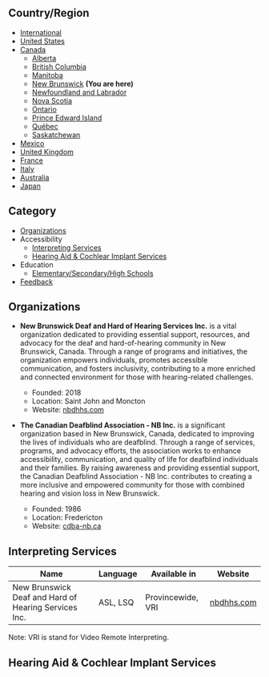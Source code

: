 ## Country/Region

- [International]({{site.baseurl}}/)
- [United States]({{site.baseurl}}/unitedstates)
- [Canada]({{site.baseurl}}/canada)
   - [Alberta]({{site.baseurl}}/canada/alberta)
   - [British Columbia]({{site.baseurl}}/canada/britishcolumbia)
   - [Manitoba]({{site.baseurl}}/canada/manitoba)
   - [New Brunswick]({{site.baseurl}}/canada/newbrunswick) **(You are here)**
   - [Newfoundland and Labrador]({{site.baseurl}}/canada/newfoundlandandlabrador)
   - [Nova Scotia]({{site.baseurl}}/canada/novascotia)
   - [Ontario]({{site.baseurl}}/canada/ontario)
   - [Prince Edward Island]({{site.baseurl}}/canada/princeedwardisland)
   - [Québec]({{site.baseurl}}/canada/quebec)
   - [Saskatchewan]({{site.baseurl}}/canada/saskatchewan)
- [Mexico]({{site.baseurl}}/mexico)
- [United Kingdom]({{site.baseurl}}/unitedkingdom)
- [France]({{site.baseurl}}/france)
- [Italy]({{site.baseurl}}/italy)
- [Australia]({{site.baseurl}}/australia)
- [Japan]({{site.baseurl}}/japan) 

## Category

- [Organizations](#organizations)
- Accessibility 
  - [Interpreting Services](#interpreting-services)
  - [Hearing Aid & Cochlear Implant Services](#hearing-aid-&-cochlear-impant-services)
- Education
    - [Elementary/Secondary/High Schools](#elementarysecondaryhigh-schools)
- [Feedback](#feedback)

## Organizations

- **New Brunswick Deaf and Hard of Hearing Services Inc.** is a vital organization dedicated to providing essential support, resources, and advocacy for the deaf and hard-of-hearing community in New Brunswick, Canada. Through a range of programs and initiatives, the organization empowers individuals, promotes accessible communication, and fosters inclusivity, contributing to a more enriched and connected environment for those with hearing-related challenges.   
  - Founded: 2018
  - Location: Saint John and Moncton
  - Website: [nbdhhs.com](http://nbdhhs.com/)

- **The Canadian Deafblind Association - NB Inc.** is a significant organization based in New Brunswick, Canada, dedicated to improving the lives of individuals who are deafblind. Through a range of services, programs, and advocacy efforts, the association works to enhance accessibility, communication, and quality of life for deafblind individuals and their families. By raising awareness and providing essential support, the Canadian Deafblind Association - NB Inc. contributes to creating a more inclusive and empowered community for those with combined hearing and vision loss in New Brunswick.
   - Founded: 1986
   - Location: Fredericton
   - Website: [cdba-nb.ca](https://www.cdba-nb.ca/about_us)

## Interpreting Services

| Name | Language | Available in | Website |
|------|----------|--------------|---------|
| New Brunswick Deaf and Hard of Hearing Services Inc. | ASL, LSQ | Provincewide, VRI | [nbdhhs.com](http://nbdhhs.com/InterpServices.php) |

Note: VRI is stand for Video Remote Interpreting.

## Hearing Aid & Cochlear Implant Services
